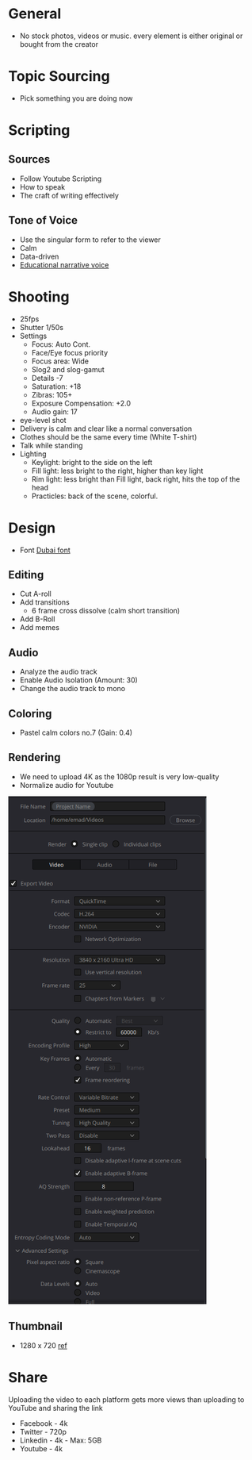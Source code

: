 # General

+ No stock photos, videos or music. every element is either original or bought from the creator


# Topic Sourcing

- Pick something you are doing now

# Scripting

## Sources
- Follow Youtube Scripting
- How to speak
- The craft of writing effectively

## Tone of Voice
+ Use the singular form to refer to the viewer
+ Calm
+ Data-driven
+ [Educational narrative voice ](https://youtu.be/wfUT6eY0Krw?t=910)

# Shooting

+ 25fps
+ Shutter 1/50s
+ Settings
  + Focus: Auto Cont.
  + Face/Eye focus priority
  + Focus area: Wide
  + Slog2 and slog-gamut
  + Details -7
  + Saturation: +18
  + Zibras: 105+
  + Exposure Compensation: +2.0
  + Audio gain: 17
+ eye-level shot
+ Delivery is calm and clear like a normal conversation
+ Clothes should be the same every time (White T-shirt)
+ Talk while standing
+ Lighting
  + Keylight: bright to the side on the left
  + Fill light: less bright to the right, higher than key light
  + Rim light: less bright than Fill light, back right, hits the top of the head
  + Practicles: back of the scene, colorful.

# Design 
+ Font [Dubai font](https://dubaifont.com/)
  
## Editing
+ Cut A-roll
+ Add transitions
  + 6 frame cross dissolve (calm short transition)
+ Add B-Roll
+ Add memes

## Audio
+ Analyze the audio track
+ Enable Audio Isolation (Amount: 30)
+ Change the audio track to mono

## Coloring
+ Pastel calm colors no.7 (Gain: 0.4)

## Rendering
- We need to upload 4K as the 1080p result is very low-quality
- Normalize audio for Youtube

![](/public/701f2fe428c184e7332547ad6fc1de39c682ca7cf290bd119432c4c3c280603e.png)

## Thumbnail
+ 1280 x 720 [ref](https://support.google.com/youtube/answer/72431)

# Share
Uploading the video to each platform gets more views than uploading to YouTube and sharing the link

+ Facebook - 4k
+ Twitter - 720p
+ Linkedin - 4k - Max: 5GB
+ Youtube - 4k

